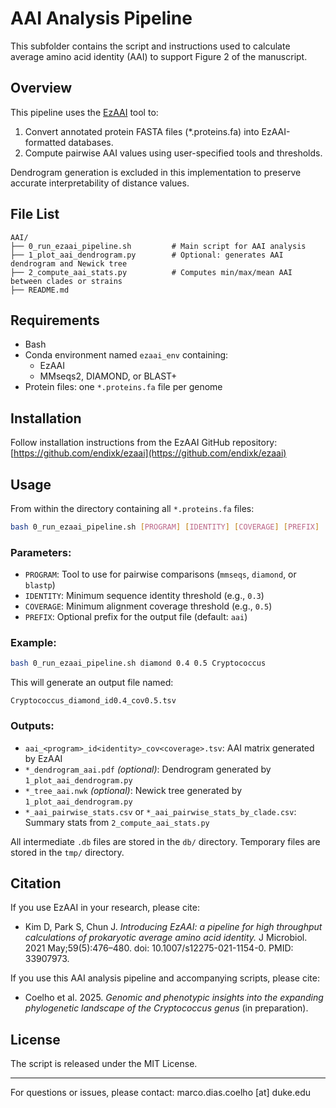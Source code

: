 # AAI Analysis Pipeline

This subfolder contains the script and instructions used to calculate average amino acid identity (AAI) to support Figure 2 of the manuscript.

## Overview

This pipeline uses the [EzAAI](https://github.com/endixk/ezaai) tool to:

1. Convert annotated protein FASTA files (\*.proteins.fa) into EzAAI-formatted databases.
2. Compute pairwise AAI values using user-specified tools and thresholds.

Dendrogram generation is excluded in this implementation to preserve accurate interpretability of distance values.

## File List

```
AAI/
├── 0_run_ezaai_pipeline.sh         # Main script for AAI analysis
├── 1_plot_aai_dendrogram.py        # Optional: generates AAI dendrogram and Newick tree
├── 2_compute_aai_stats.py          # Computes min/max/mean AAI between clades or strains
├── README.md
```

## Requirements

- Bash
- Conda environment named `ezaai_env` containing:
  - EzAAI
  - MMseqs2, DIAMOND, or BLAST+
- Protein files: one `*.proteins.fa` file per genome

## Installation

Follow installation instructions from the EzAAI GitHub repository: [https://github.com/endixk/ezaai](https://github.com/endixk/ezaai)

## Usage

From within the directory containing all `*.proteins.fa` files:

```bash
bash 0_run_ezaai_pipeline.sh [PROGRAM] [IDENTITY] [COVERAGE] [PREFIX]
```

### Parameters:

- `PROGRAM`: Tool to use for pairwise comparisons (`mmseqs`, `diamond`, or `blastp`)
- `IDENTITY`: Minimum sequence identity threshold (e.g., `0.3`)
- `COVERAGE`: Minimum alignment coverage threshold (e.g., `0.5`)
- `PREFIX`: Optional prefix for the output file (default: `aai`)

### Example:

```bash
bash 0_run_ezaai_pipeline.sh diamond 0.4 0.5 Cryptococcus
```

This will generate an output file named:

```
Cryptococcus_diamond_id0.4_cov0.5.tsv
```

### Outputs:

- `aai_<program>_id<identity>_cov<coverage>.tsv`: AAI matrix generated by EzAAI
- `*_dendrogram_aai.pdf` *(optional)*: Dendrogram generated by `1_plot_aai_dendrogram.py`
- `*_tree_aai.nwk` *(optional)*: Newick tree generated by `1_plot_aai_dendrogram.py`
- `*_aai_pairwise_stats.csv` or `*_aai_pairwise_stats_by_clade.csv`: Summary stats from `2_compute_aai_stats.py`

All intermediate `.db` files are stored in the `db/` directory. Temporary files are stored in the `tmp/` directory.

## Citation

If you use EzAAI in your research, please cite:

- Kim D, Park S, Chun J. *Introducing EzAAI: a pipeline for high throughput calculations of prokaryotic average amino acid identity.* J Microbiol. 2021 May;59(5):476–480. doi: 10.1007/s12275-021-1154-0. PMID: 33907973.

If you use this AAI analysis pipeline and accompanying scripts, please cite:

- Coelho et al. 2025. *Genomic and phenotypic insights into the expanding phylogenetic landscape of the Cryptococcus genus* (in preparation).

## License

The script is released under the MIT License.

---

For questions or issues, please contact: marco.dias.coelho [at] duke.edu

